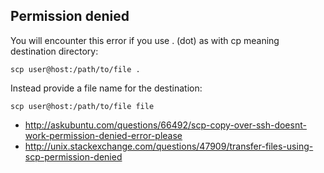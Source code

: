 ## Permission denied

You will encounter this error if you use . (dot) as with cp meaning destination directory:

`scp user@host:/path/to/file .`

Instead provide a file name for the destination:

`scp user@host:/path/to/file file`

- http://askubuntu.com/questions/66492/scp-copy-over-ssh-doesnt-work-permission-denied-error-please
- http://unix.stackexchange.com/questions/47909/transfer-files-using-scp-permission-denied

